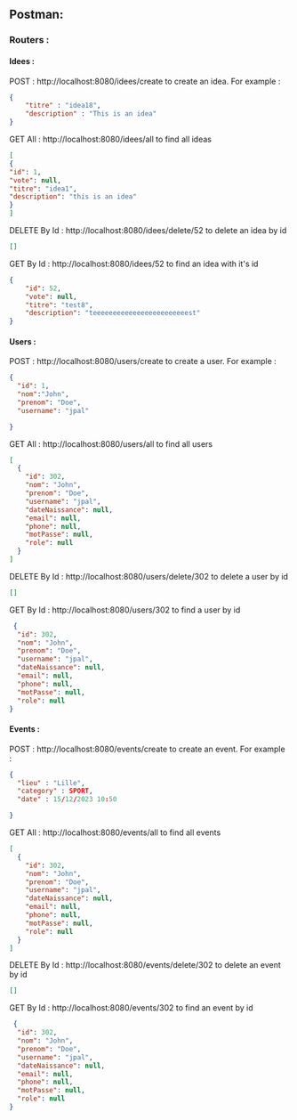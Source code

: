 ## Postman:

### Routers :

#### Idees :

POST : http://localhost:8080/idees/create
to create an idea. For example : 
```json
{
    "titre" : "idea18",
    "description" : "This is an idea"
}
```

GET All : http://localhost:8080/idees/all
to find all ideas
````json
[
{
"id": 1,
"vote": null,
"titre": "idea1",
"description": "this is an idea"
}
]
````
DELETE By Id : http://localhost:8080/idees/delete/52
to delete an idea by id
```json
[]
```

GET By Id : http://localhost:8080/idees/52
to find an idea with it's id 

```json
{
    "id": 52,
    "vote": null,
    "titre": "test8",
    "description": "teeeeeeeeeeeeeeeeeeeeeeeest"
}
```

#### Users : 


POST : http://localhost:8080/users/create
  to create a user. For example :
```json
{
  "id": 1,
  "nom":"John",
  "prenom": "Doe",
  "username": "jpal"

}
```

GET All : http://localhost:8080/users/all
to find all users
````json
[
  {
    "id": 302,
    "nom": "John",
    "prenom": "Doe",
    "username": "jpal",
    "dateNaissance": null,
    "email": null,
    "phone": null,
    "motPasse": null,
    "role": null
  }
]
````
DELETE By Id : http://localhost:8080/users/delete/302
to delete a user by id
```json
[]
```

GET By Id : http://localhost:8080/users/302
to find a user by id

```json
 {
  "id": 302,
  "nom": "John",
  "prenom": "Doe",
  "username": "jpal",
  "dateNaissance": null,
  "email": null,
  "phone": null,
  "motPasse": null,
  "role": null
}
```
#### Events :


POST : http://localhost:8080/events/create
to create an event. For example :
```json
{
  "lieu" : "Lille",
  "category" : SPORT,
  "date" : 15/12/2023 10:50

}
```

GET All : http://localhost:8080/events/all
to find all events
````json
[
  {
    "id": 302,
    "nom": "John",
    "prenom": "Doe",
    "username": "jpal",
    "dateNaissance": null,
    "email": null,
    "phone": null,
    "motPasse": null,
    "role": null
  }
]
````
DELETE By Id : http://localhost:8080/events/delete/302
to delete an event by id
```json
[]
```

GET By Id : http://localhost:8080/events/302
to find an event by id

```json
 {
  "id": 302,
  "nom": "John",
  "prenom": "Doe",
  "username": "jpal",
  "dateNaissance": null,
  "email": null,
  "phone": null,
  "motPasse": null,
  "role": null
}
```
